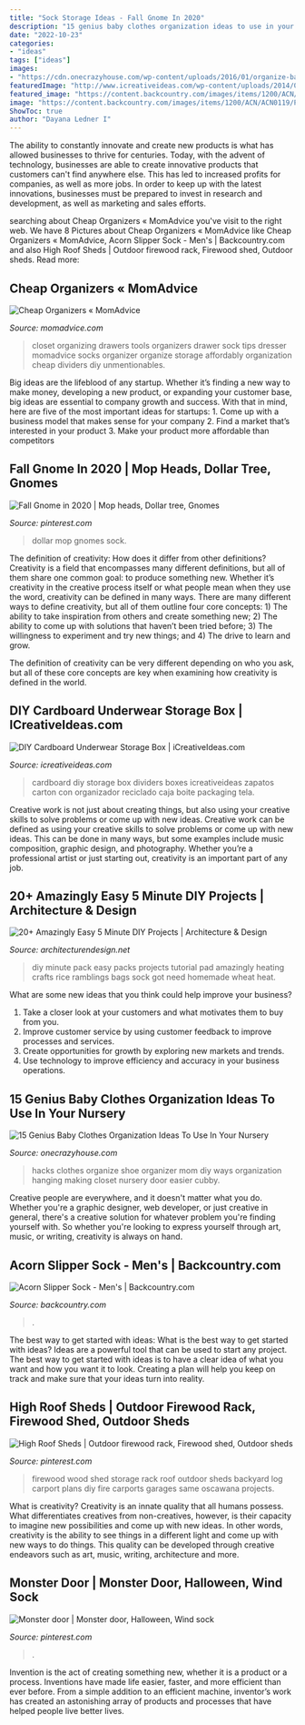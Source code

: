 ```yaml
---
title: "Sock Storage Ideas - Fall Gnome In 2020"
description: "15 genius baby clothes organization ideas to use in your nursery"
date: "2022-10-23"
categories:
- "ideas"
tags: ["ideas"]
images:
- "https://cdn.onecrazyhouse.com/wp-content/uploads/2016/01/organize-baby-clothes-6.jpg"
featuredImage: "http://www.icreativeideas.com/wp-content/uploads/2014/08/How-to-DIY-Cardboard-Storage-Box-with-Dividers.jpg?ae727b"
featured_image: "https://content.backcountry.com/images/items/1200/ACN/ACN0119/PNRAGWOO_D2.jpg"
image: "https://content.backcountry.com/images/items/1200/ACN/ACN0119/PNRAGWOO_D2.jpg"
ShowToc: true
author: "Dayana Ledner I"
---
```



The ability to constantly innovate and create new products is what has allowed businesses to thrive for centuries. Today, with the advent of technology, businesses are able to create innovative products that customers can't find anywhere else. This has led to increased profits for companies, as well as more jobs. In order to keep up with the latest innovations, businesses must be prepared to invest in research and development, as well as marketing and sales efforts.

	

		
searching about Cheap Organizers « MomAdvice you've visit to the right web. We have 8 Pictures about Cheap Organizers « MomAdvice like Cheap Organizers « MomAdvice, Acorn Slipper Sock - Men&#039;s | Backcountry.com and also High Roof Sheds | Outdoor firewood rack, Firewood shed, Outdoor sheds. Read more:
		
    
## Cheap Organizers « MomAdvice

<img loading=lazy src="http://momadvice.com/blog/wp-content/uploads/2012/08/Organizing_Closet_3.jpg" onerror="this.onerror=null;this.src='https://tse2.mm.bing.net/th?id=OIP.Cs8uoqzmQVcDXnuSQTbXzgHaE8&amp;pid=15.1';" alt="Cheap Organizers « MomAdvice">

_Source: momadvice.com_

>closet organizing drawers tools organizers drawer sock tips dresser momadvice socks organizer organize storage affordably organization cheap dividers diy unmentionables. 

	

Big ideas are the lifeblood of any startup. Whether it’s finding a new way to make money, developing a new product, or expanding your customer base, big ideas are essential to company growth and success. With that in mind, here are five of the most important ideas for startups: 1. Come up with a business model that makes sense for your company 2. Find a market that’s interested in your product 3. Make your product more affordable than competitors 
    
## Fall Gnome In 2020 | Mop Heads, Dollar Tree, Gnomes

<img loading=lazy src="https://i.pinimg.com/originals/c1/39/9d/c1399dade5694fcd5247b9ecd06f7171.jpg" onerror="this.onerror=null;this.src='https://tse2.mm.bing.net/th?id=OIP.WhTd-j602fg96kseD_FsygHaJ4&amp;pid=15.1';" alt="Fall Gnome in 2020 | Mop heads, Dollar tree, Gnomes">

_Source: pinterest.com_

>dollar mop gnomes sock. 

	

The definition of creativity: How does it differ from other definitions?
Creativity is a field that encompasses many different definitions, but all of them share one common goal: to produce something new. Whether it’s creativity in the creative process itself or what people mean when they use the word, creativity can be defined in many ways. 
There are many different ways to define creativity, but all of them outline four core concepts: 1) The ability to take inspiration from others and create something new; 2) The ability to come up with solutions that haven’t been tried before; 3) The willingness to experiment and try new things; and 4) The drive to learn and grow. 

The definition of creativity can be very different depending on who you ask, but all of these core concepts are key when examining how creativity is defined in the world.

    
## DIY Cardboard Underwear Storage Box | ICreativeIdeas.com

<img loading=lazy src="http://www.icreativeideas.com/wp-content/uploads/2014/08/How-to-DIY-Cardboard-Storage-Box-with-Dividers.jpg?ae727b" onerror="this.onerror=null;this.src='https://tse2.mm.bing.net/th?id=OIP.05vuSgRYwjmV_gbZTtpCxAHaHa&amp;pid=15.1';" alt="DIY Cardboard Underwear Storage Box | iCreativeIdeas.com">

_Source: icreativeideas.com_

>cardboard diy storage box dividers boxes icreativeideas zapatos carton con organizador reciclado caja boite packaging tela. 

	

Creative work is not just about creating things, but also using your creative skills to solve problems or come up with new ideas.
Creative work can be defined as using your creative skills to solve problems or come up with new ideas. This can be done in many ways, but some examples include music composition, graphic design, and photography. Whether you’re a professional artist or just starting out, creativity is an important part of any job.

    
## 20+ Amazingly Easy 5 Minute DIY Projects | Architecture &amp; Design

<img loading=lazy src="http://cdn.architecturendesign.net/wp-content/uploads/2015/06/AD-Amazingly-Easy-5-Minute-DIY-Projects-15.jpg" onerror="this.onerror=null;this.src='https://tse1.mm.bing.net/th?id=OIP.jXTYs4XsI4nJ0K4S8vg9rgHaJl&amp;pid=15.1';" alt="20+ Amazingly Easy 5 Minute DIY Projects | Architecture &amp; Design">

_Source: architecturendesign.net_

>diy minute pack easy packs projects tutorial pad amazingly heating crafts rice ramblings bags sock got need homemade wheat heat. 

	

What are some new ideas that you think could help improve your business?
1. Take a closer look at your customers and what motivates them to buy from you.
2. Improve customer service by using customer feedback to improve processes and services.
3. Create opportunities for growth by exploring new markets and trends. 
4. Use technology to improve efficiency and accuracy in your business operations.

    
## 15 Genius Baby Clothes Organization Ideas To Use In Your Nursery

<img loading=lazy src="https://cdn.onecrazyhouse.com/wp-content/uploads/2016/01/organize-baby-clothes-6.jpg" onerror="this.onerror=null;this.src='https://tse1.mm.bing.net/th?id=OIP.dkTYRIoeogBsA0LLBYYl9wHaLJ&amp;pid=15.1';" alt="15 Genius Baby Clothes Organization Ideas To Use In Your Nursery">

_Source: onecrazyhouse.com_

>hacks clothes organize shoe organizer mom diy ways organization hanging making closet nursery door easier cubby. 

	

Creative people are everywhere, and it doesn't matter what you do. Whether you're a graphic designer, web developer, or just creative in general, there's a creative solution for whatever problem you're finding yourself with. So whether you're looking to express yourself through art, music, or writing, creativity is always on hand.

    
## Acorn Slipper Sock - Men&#039;s | Backcountry.com

<img loading=lazy src="https://content.backcountry.com/images/items/1200/ACN/ACN0119/PNRAGWOO_D2.jpg" onerror="this.onerror=null;this.src='https://tse3.mm.bing.net/th?id=OIP.P-AP58s9iO-LB3trCmM81AHaHa&amp;pid=15.1';" alt="Acorn Slipper Sock - Men&#039;s | Backcountry.com">

_Source: backcountry.com_

>. 

	

The best way to get started with ideas: What is the best way to get started with ideas?
Ideas are a powerful tool that can be used to start any project. The best way to get started with ideas is to have a clear idea of what you want and how you want it to look. Creating a plan will help you keep on track and make sure that your ideas turn into reality.

    
## High Roof Sheds | Outdoor Firewood Rack, Firewood Shed, Outdoor Sheds

<img loading=lazy src="https://i.pinimg.com/736x/a5/d3/ea/a5d3ead0e5a30f8db623b174491dc225.jpg" onerror="this.onerror=null;this.src='https://tse4.mm.bing.net/th?id=OIP.2KxdfakH4fJMnV8Ac1vmWwHaFm&amp;pid=15.1';" alt="High Roof Sheds | Outdoor firewood rack, Firewood shed, Outdoor sheds">

_Source: pinterest.com_

>firewood wood shed storage rack roof outdoor sheds backyard log carport plans diy fire carports garages same oscawana projects. 

	

What is creativity?
Creativity is an innate quality that all humans possess. What differentiates creatives from non-creatives, however, is their capacity to imagine new possibilities and come up with new ideas. In other words, creativity is the ability to see things in a different light and come up with new ways to do things. This quality can be developed through creative endeavors such as art, music, writing, architecture and more.

    
## Monster Door | Monster Door, Halloween, Wind Sock

<img loading=lazy src="https://i.pinimg.com/originals/4b/41/c9/4b41c90438c604a644040571a42f56c4.jpg" onerror="this.onerror=null;this.src='https://tse4.mm.bing.net/th?id=OIP.8q7lpAlgyZDuN6XRukbbHAHaJ6&amp;pid=15.1';" alt="Monster door | Monster door, Halloween, Wind sock">

_Source: pinterest.com_

>. 

	

Invention is the act of creating something new, whether it is a product or a process. Inventions have made life easier, faster, and more efficient than ever before. From a simple addition to an efficient machine, inventor’s work has created an astonishing array of products and processes that have helped people live better lives.

